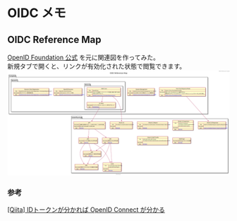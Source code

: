 # OIDC メモ
## OIDC Reference Map
[OpenID Foundation 公式](https://openid.net/connect/) を元に関連図を作ってみた。  
新規タブで開くと、リンクが有効化された状態で閲覧できます。
![OIDC-OIDC_References_Map.svg](OIDC-OIDC_References_Map.svg)
### 参考
[[Qiita] IDトークンが分かれば OpenID Connect が分かる](https://qiita.com/TakahikoKawasaki/items/8f0e422c7edd2d220e06)

